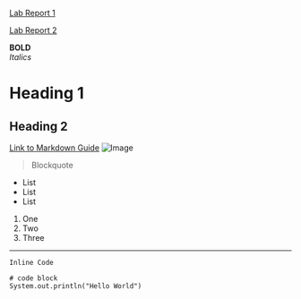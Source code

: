 [Lab Report 1](https://ni-chiu.github.io/cse15l-lab-reports/lab-report-1-week-2.html)

[Lab Report 2](https://ni-chiu.github.io/cse15l-lab-reports/lab-report-2-week-4.html)

**BOLD**
<br>
_Italics_
# Heading 1
## Heading 2
[Link to Markdown Guide](https://commonmark.org/help)
![Image](https://upload.wikimedia.org/wikipedia/en/thumb/4/44/University_of_California%2C_San_Diego_seal.svg/1200px-University_of_California%2C_San_Diego_seal.svg.png)
> Blockquote
* List
* List
* List
1. One
2. Two
3. Three
---
`Inline Code`
<br>
```
# code block
System.out.println("Hello World")
```
